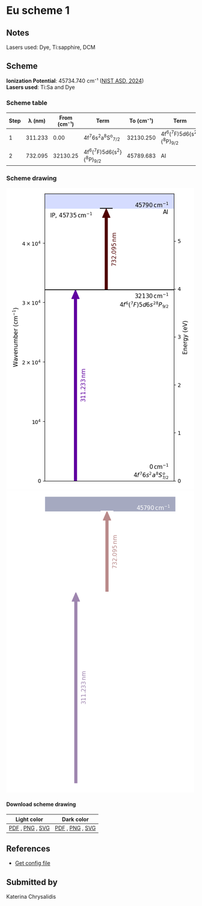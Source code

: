# Eu scheme 1

## Notes

Lasers used: Dye, Ti:sapphire, DCM





## Scheme

**Ionization Potential**: 45734.740 cm⁻¹ ([NIST ASD, 2024](https://www.nist.gov/pml/atomic-spectra-database))  
**Lasers used**: Ti:Sa and Dye

### Scheme table

| Step | λ (nm)  | From (cm⁻¹) |                                     Term                                     | To (cm⁻¹) |                                     Term                                     |
| ---- | ------- | ----------- | ---------------------------------------------------------------------------- | --------- | ---------------------------------------------------------------------------- |
| 1    | 311.233 | 0.00        | 4f<sup>7</sup>6s<sup>2</sup>a<sup>8</sup>S<sup>o</sup><sub>7/2</sub>         | 32130.250 | 4f<sup>6</sup>(<sup>7</sup>F)5d6{s<sup>2</sup>}{<sup>8</sup>P}<sub>9/2</sub> |
| 2    | 732.095 | 32130.25    | 4f<sup>6</sup>(<sup>7</sup>F)5d6{s<sup>2</sup>}{<sup>8</sup>P}<sub>9/2</sub> | 45789.683 | AI                                                                           |


### Scheme drawing

![eu scheme, light mode](eu-001/eu-001-light.png#only-light)
![eu scheme, dark mode](eu-001/eu-001-dark-web.png#only-dark)

#### Download scheme drawing

|                                            Light color                                            |                                           Dark color                                           |
| ------------------------------------------------------------------------------------------------- | ---------------------------------------------------------------------------------------------- |
| [PDF](eu-001/eu-001-light.pdf) , [PNG](eu-001/eu-001-light.png) , [SVG](eu-001/eu-001-light.svg)  | [PDF](eu-001/eu-001-dark.pdf) , [PNG](eu-001/eu-001-dark.png) , [SVG](eu-001/eu-001-dark.svg)  |


## References

  - [Get config file](https://github.com/RIMS-Code/rims-code.github.io/blob/main/db/eu-001.json)



## Submitted by

Katerina Chrysalidis

